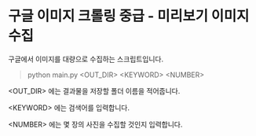 # 구글 이미지 크롤링 중급 - 미리보기 이미지 수집

구글에서 이미지를 대량으로 수집하는 스크립트입니다.

>python main.py <OUT_DIR\> <KEYWORD\> <NUMBER\>

<OUT_DIR\> 에는 결과물을 저장할 폴더 이름을 적어줍니다.

<KEYWORD\> 에는 검색어를 입력합니다.

<NUMBER\> 에는 몇 장의 사진을 수집할 것인지 입력합니다.